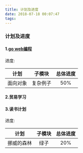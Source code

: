 ```yaml
---
title: 计划及进度
date: 2018-07-18 00:07:47
tags:
---
```

### 计划及进度
#### 1.[go web编程](https://www.ctolib.com/docs-go-web-programming-c-02-5.html)
进度:

|计划|子模块|总体进度|
|:--:|:----:|:------:|
|面向对象|复杂例子|50%|

#### 2.贸易学习

#### 3.读书计划
进度:

|计划|子模块|总体进度|
|:--:|:----:|:------:|
|挪威的森林|绿子|20%|
